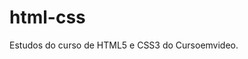 # html-css
 Estudos do curso de HTML5 e CSS3 do Cursoemvideo.

 <a href = "https://ecocaval.github.io/html-css/desafios/d010/index.html " ></a>

 
